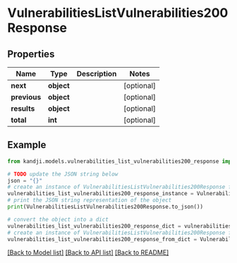 # VulnerabilitiesListVulnerabilities200Response


## Properties

Name | Type | Description | Notes
------------ | ------------- | ------------- | -------------
**next** | **object** |  | [optional] 
**previous** | **object** |  | [optional] 
**results** | **object** |  | [optional] 
**total** | **int** |  | [optional] 

## Example

```python
from kandji.models.vulnerabilities_list_vulnerabilities200_response import VulnerabilitiesListVulnerabilities200Response

# TODO update the JSON string below
json = "{}"
# create an instance of VulnerabilitiesListVulnerabilities200Response from a JSON string
vulnerabilities_list_vulnerabilities200_response_instance = VulnerabilitiesListVulnerabilities200Response.from_json(json)
# print the JSON string representation of the object
print(VulnerabilitiesListVulnerabilities200Response.to_json())

# convert the object into a dict
vulnerabilities_list_vulnerabilities200_response_dict = vulnerabilities_list_vulnerabilities200_response_instance.to_dict()
# create an instance of VulnerabilitiesListVulnerabilities200Response from a dict
vulnerabilities_list_vulnerabilities200_response_from_dict = VulnerabilitiesListVulnerabilities200Response.from_dict(vulnerabilities_list_vulnerabilities200_response_dict)
```
[[Back to Model list]](../README.md#documentation-for-models) [[Back to API list]](../README.md#documentation-for-api-endpoints) [[Back to README]](../README.md)



